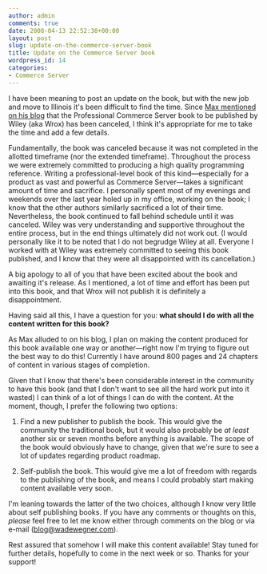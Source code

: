 ```yaml
---
author: admin
comments: true
date: 2008-04-13 22:52:38+00:00
layout: post
slug: update-on-the-commerce-server-book
title: Update on the Commerce Server book
wordpress_id: 14
categories:
- Commerce Server
---
```


I have been meaning to post an update on the book, but with the new job and move to Illinois it's been difficult to find the time. Since [Max mentioned on his blog](http://blogs.msdn.com/maxakbar/archive/2008/04/07/news-about-the-commerce-server-book.aspx) that the Professional Commerce Server book to be published by Wiley (aka Wrox) has been canceled, I think it's appropriate for me to take the time and add a few details.




Fundamentally, the book was canceled because it was not completed in the allotted timeframe (nor the extended timeframe). Throughout the process we were extremely committed to producing a high quality programming reference. Writing a professional-level book of this kind—especially for a product as vast and powerful as Commerce Server—takes a significant amount of time and sacrifice. I personally spent most of my evenings and weekends over the last year holed up in my office, working on the book; I know that the other authors similarly sacrificed a lot of their time. Nevertheless, the book continued to fall behind schedule until it was canceled. Wiley was very understanding and supportive throughout the entire process, but in the end things ultimately did not work out. (I would personally like it to be noted that I do not begrudge Wiley at all. Everyone I worked with at Wiley was extremely committed to seeing this book published, and I know that they were all disappointed with its cancellation.)




A big apology to all of you that have been excited about the book and awaiting it's release. As I mentioned, a lot of time and effort has been put into this book, and that Wrox will not publish it is definitely a disappointment.




Having said all this, I have a question for you: **what should I do with all the content written for this book?**




As Max alluded to on his blog, I plan on making the content produced for this book available one way or another—right now I'm trying to figure out the best way to do this! Currently I have around 800 pages and 24 chapters of content in various stages of completion.




Given that I know that there's been considerable interest in the community to have this book (and that I don't want to see all the hard work put into it wasted) I can think of a lot of things I can do with the content. At the moment, though, I prefer the following two options:






  1. Find a new publisher to publish the book. This would give the community the traditional book, but it would also probably be _at least_ another six or seven months before anything is available. The scope of the book would obviously have to change, given that we're sure to see a lot of updates regarding product roadmap.

  2. Self-publish the book. This would give me a lot of freedom with regards to the publishing of the book, and means I could probably start making content available very soon.



I'm leaning towards the latter of the two choices, although I know very little about self publishing books. If you have any comments or thoughts on this, _please_ feel free to let me know either through comments on the blog or via e-mail ([blog@wadewegner.com](mailto:blog@wadewegner.com)).




Rest assured that somehow I will make this content available! Stay tuned for further details, hopefully to come in the next week or so. Thanks for your support!
